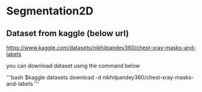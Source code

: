 # Segmentation2D
## Dataset from kaggle (below url)
https://www.kaggle.com/datasets/nikhilpandey360/chest-xray-masks-and-labels

you can download dataset using the command below

'''bash
$kaggle datasets download -d nikhilpandey360/chest-xray-masks-and-labels
'''

